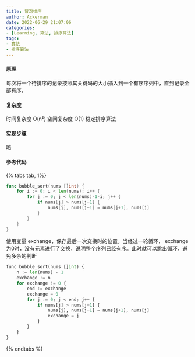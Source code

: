 ```yaml
---
title: 冒泡排序
author: Ackerman
date: 2022-06-29 21:07:06
categories:
- [Learning, 算法, 排序算法]
tags:
- 算法
- 排序算法
---
```


#### 原理

每次将一个待排序的记录按照其关键码的大小插入到一个有序序列中，直到记录全部有序。

#### 复杂度

时间复杂度 O(n²) 空间复杂度 O(1) 稳定排序算法

#### 实现步骤

略

<!-- more -->

#### 参考代码

{% tabs tab, 1%}

<!--tab 原始版-->

```go
func bubble_sort(nums []int) {
    for i := 0; i < len(nums); i++ {
        for j := 0; j < len(nums)-1-i; j++ {
            if nums[j] > nums[j+1] {
                nums[j], nums[j+1] = nums[j+1], nums[j]
            }
        }
    }
}
```

<!--endtab-->

<!--tab 优化版-->

使用变量 exchange，保存最后一次交换时的位置。当经过一轮循环， exchange 为0时，没有元素进行了交换，说明整个序列已经有序。此时就可以跳出循环，避免多余的判断

```python
func bubble_sort(nums []int) {
    n := len(nums) - 1
    exchange := n
    for exchange != 0 {
        end := exchange
        exchange = 0
        for j := 0; j < end; j++ {
            if nums[j] > nums[j+1] {
                nums[j], nums[j+1] = nums[j+1], nums[j]
                exchange = j
            }
        }
    }
}
```

<!--endtab-->

{% endtabs %}
